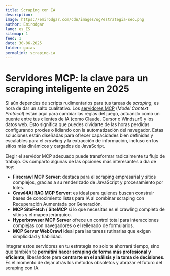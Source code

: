 ```yaml
---
title: Scraping con IA
description: 
image: https://emirodgar.com/cdn/images/og/estrategia-seo.png
author: Emirodgar
lang: es_ES
sitemap: 1
feed: 1
date: 30-06-2025
folder: guias
permalink: scraping-ia
---
```


# Servidores MCP: la clave para un scraping inteligente en 2025

Si aún dependes de scripts rudimentarios para tus tareas de *scraping*, es hora de dar un salto cualitativo. Los [servidores MCP](https://emirodgar.es/mcp) (*Model Context Protocol*) están aquí para cambiar las reglas del juego, actuando como un puente entre tus clientes de IA (como Claude, Cursor o Windsurf) y los datos web. Esto significa que puedes olvidarte de las horas perdidas configurando proxies o lidiando con la automatización del navegador. Estas soluciones están diseñadas para ofrecer capacidades bien definidas y escalables para el *crawling* y la extracción de información, incluso en los sitios más dinámicos y cargados de JavaScript.

Elegir el servidor MCP adecuado puede transformar radicalmente tu flujo de trabajo. Os comparto algunas de las opciones más interesantes a día de hoy: 
- **Firecrawl MCP Server**: destaca para el scraping empresarial y sitios complejos, gracias a su renderizado de JavaScript y procesamiento por lotes.
- **Crawl4AI RAG MCP Server**: es ideal para quienes buscan construir bases de conocimiento listas para IA al combinar scraping con Recuperación Aumentada por Generación.
- **MCP SiteFetch / SiteMCP** si lo que necesitas es el crawling completo de sitios y el mapeo jerárquico.
- **Hyperbrowser MCP Server** ofrece un control total para interacciones complejas con navegadores o el rellenado de formularios.
- **MCP Server WebCrawl** ideal para las tareas rutinarias que exigen simplicidad y fiabilidad.
  
Integrar estos servidores en tu estrategia no solo te ahorrará tiempo, sino que también te **permitirá hacer scraping de forma más profesional y eficiente**, liberándote para **centrarte en el análisis y la toma de decisiones**. Es el momento de dejar atrás los métodos obsoletos y abrazar el futuro del scraping con IA.
